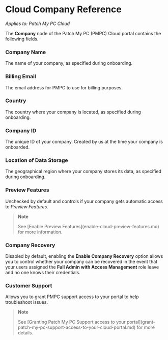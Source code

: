 # Cloud Company Reference

_Applies to: Patch My PC Cloud_

The <strong>Company</strong> node of the Patch My PC (PMPC) Cloud portal contains the following fields.

### Company Name

The name of your company, as specified during onboarding.

### Billing Email

The email address for PMPC to use for billing purposes.

### Country

The country where your company is located, as specified during onboarding.

### Company ID

The unique ID of your company. Created by us at the time your company is onboarded.

### Location of Data Storage

The geographical region where your company stores its data, as specified during onboarding.

### Preview Features

Unchecked by default and controls if your company gets automatic access to _Preview Features._

<blockquote class="wp-block-quote">
<p><strong>Note</strong></p>
<p>See [Enable Preview Features](enable-cloud-preview-features.md) for more information.</p>
</blockquote>

### Company Recovery

Disabled by default, enabling the <strong>Enable Company Recovery</strong> option allows you to control whether your company can be recovered in the event that your users assigned the <strong>Full Admin with Access Management</strong> role leave and no one knows their credentials.

### Customer Support

Allows you to grant PMPC support access to your portal to help troubleshoot issues.

<blockquote class="wp-block-quote">
<p><strong>Note</strong></p>
<p>See [Granting Patch My PC Support access to your portal](grant-patch-my-pc-support-access-to-your-cloud-portal.md) for more details.</p>
</blockquote>